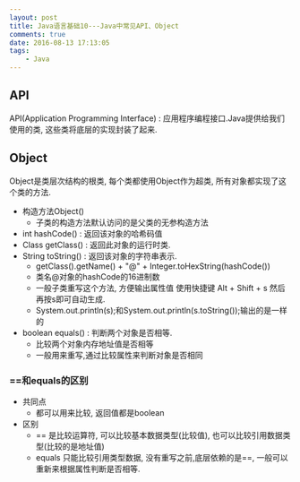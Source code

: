 ```yaml
---
layout: post
title: Java语言基础10---Java中常见API、Object
comments: true
date: 2016-08-13 17:13:05
tags:
	- Java
---
```


## API
API(Application Programming Interface) : 应用程序编程接口.Java提供给我们使用的类, 这些类将底层的实现封装了起来.

<!--more-->

## Object
Object是类层次结构的根类, 每个类都使用Object作为超类, 所有对象都实现了这个类的方法.

* 构造方法Object()
	* 子类的构造方法默认访问的是父类的无参构造方法
* int hashCode() : 返回该对象的哈希码值
* Class getClass() : 返回此对象的运行时类.
* String toString() : 返回该对象的字符串表示.
	* getClass().getName() + "@" + Integer.toHexString(hashCode())
	* 类名@对象的hashCode的16进制数
	* 一般子类重写这个方法, 方便输出属性值 使用快捷键 Alt + Shift + s  然后再按s即可自动生成.
	* System.out.println(s);和System.out.println(s.toString());输出的是一样的
* boolean equals() : 判断两个对象是否相等.
	* 比较两个对象内存地址值是否相等
	* 一般用来重写,通过比较属性来判断对象是否相同

### ==和equals的区别
* 共同点
	* 都可以用来比较, 返回值都是boolean
* 区别
	* == 是比较运算符, 可以比较基本数据类型(比较值), 也可以比较引用数据类型(比较的是地址值)
	* equals  只能比较引用类型数据, 没有重写之前,底层依赖的是==, 一般可以重新来根据属性判断是否相等.